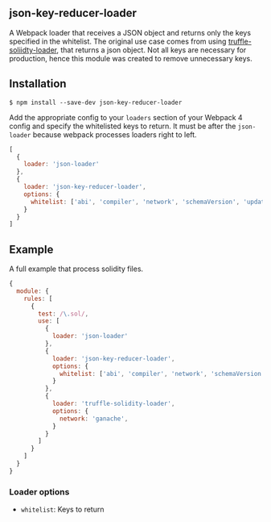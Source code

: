 ## json-key-reducer-loader

A Webpack loader that receives a JSON object and returns only the keys specified in the whitelist. The original use case comes from using [truffle-soliidty-loader](https://github.com/ConsenSys/truffle-solidity-loader), that returns a json object. Not all keys are necessary for production, hence this module was created to remove unnecessary keys.

## Installation

`$ npm install --save-dev json-key-reducer-loader`

Add the appropriate config to your `loaders` section of your Webpack 4 config and specify the whitelisted keys to return. It must be after the `json-loader` because webpack processes loaders right to left.

```javascript
[
  {
    loader: 'json-loader'
  },
  {
    loader: 'json-key-reducer-loader',
    options: {
      whitelist: ['abi', 'compiler', 'network', 'schemaVersion', 'updatedAt']
    }
  }
]
```

## Example

A full example that process solidity files.

```javascript
{
  module: {
    rules: [
      {
        test: /\.sol/,
        use: [
          {
            loader: 'json-loader'
          },
          {
            loader: 'json-key-reducer-loader',
            options: {
              whitelist: ['abi', 'compiler', 'network', 'schemaVersion', 'updatedAt']
            }
          },
          {
            loader: 'truffle-solidity-loader',
            options: {
              network: 'ganache',
            }
          }
        ]
      }
    ]
  }
}
```

### Loader options

  - `whitelist`: Keys to return